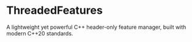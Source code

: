 # ThreadedFeatures
A lightweight yet powerful C++ header-only feature manager, built with modern C++20 standards.
